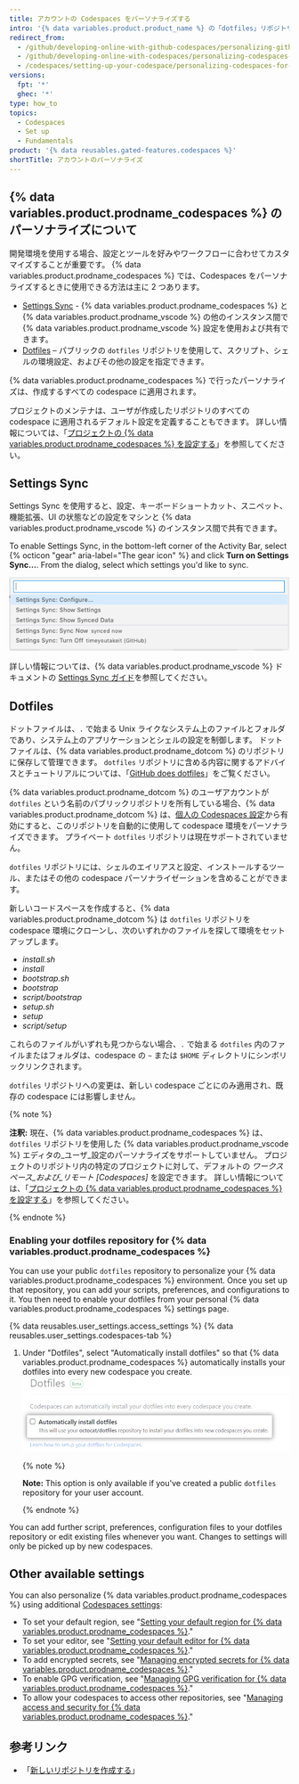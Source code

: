 ```yaml
---
title: アカウントの Codespaces をパーソナライズする
intro: '{% data variables.product.product_name %} の「dotfiles」リポジトリか Settings Sync を使用して、{% data variables.product.prodname_codespaces %} をパーソナライズできます。'
redirect_from:
  - /github/developing-online-with-github-codespaces/personalizing-github-codespaces-for-your-account
  - /github/developing-online-with-codespaces/personalizing-codespaces-for-your-account
  - /codespaces/setting-up-your-codespace/personalizing-codespaces-for-your-account
versions:
  fpt: '*'
  ghec: '*'
type: how_to
topics:
  - Codespaces
  - Set up
  - Fundamentals
product: '{% data reusables.gated-features.codespaces %}'
shortTitle: アカウントのパーソナライズ
---
```



## {% data variables.product.prodname_codespaces %} のパーソナライズについて

開発環境を使用する場合、設定とツールを好みやワークフローに合わせてカスタマイズすることが重要です。 {% data variables.product.prodname_codespaces %} では、Codespaces をパーソナライズするときに使用できる方法は主に 2 つあります。

- [Settings Sync](#settings-sync) - {% data variables.product.prodname_codespaces %} と {% data variables.product.prodname_vscode %} の他のインスタンス間で {% data variables.product.prodname_vscode %} 設定を使用および共有できます。
- [Dotfiles](#dotfiles) – パブリックの `dotfiles` リポジトリを使用して、スクリプト、シェルの環境設定、およびその他の設定を指定できます。

{% data variables.product.prodname_codespaces %} で行ったパーソナライズは、作成するすべての codespace に適用されます。

プロジェクトのメンテナは、ユーザが作成したリポジトリのすべての codespace に適用されるデフォルト設定を定義することもできます。 詳しい情報については、「[プロジェクトの {% data variables.product.prodname_codespaces %} を設定する](/github/developing-online-with-codespaces/configuring-codespaces-for-your-project)」を参照してください。

## Settings Sync

Settings Sync を使用すると、設定、キーボードショートカット、スニペット、機能拡張、UI の状態などの設定をマシンと {% data variables.product.prodname_vscode %} のインスタンス間で共有できます。

To enable Settings Sync, in the bottom-left corner of the Activity Bar, select {% octicon "gear" aria-label="The gear icon" %} and click **Turn on Settings Sync…**. From the dialog, select which settings you'd like to sync.

![管理メニューの Setting Sync オプション](/assets/images/help/codespaces/codespaces-manage-settings-sync.png)

詳しい情報については、{% data variables.product.prodname_vscode %} ドキュメントの [Settings Sync ガイド](https://code.visualstudio.com/docs/editor/settings-sync)を参照してください。

## Dotfiles

ドットファイルは、`.` で始まる Unix ライクなシステム上のファイルとフォルダであり、システム上のアプリケーションとシェルの設定を制御します。 ドットファイルは、{% data variables.product.prodname_dotcom %} のリポジトリに保存して管理できます。 `dotfiles` リポジトリに含める内容に関するアドバイスとチュートリアルについては、「[GitHub does dotfiles](https://dotfiles.github.io/)」をご覧ください。

{% data variables.product.prodname_dotcom %} のユーザアカウントが `dotfiles` という名前のパブリックリポジトリを所有している場合、{% data variables.product.prodname_dotcom %} は、[個人の Codespaces 設定](https://github.com/settings/codespaces)から有効にすると、このリポジトリを自動的に使用して codespace 環境をパーソナライズできます。 プライベート `dotfiles` リポジトリは現在サポートされていません。

`dotfiles` リポジトリには、シェルのエイリアスと設定、インストールするツール、またはその他の codespace パーソナライゼーションを含めることができます。

新しいコードスペースを作成すると、{% data variables.product.prodname_dotcom %} は `dotfiles` リポジトリを codespace 環境にクローンし、次のいずれかのファイルを探して環境をセットアップします。

* _install.sh_
* _install_
* _bootstrap.sh_
* _bootstrap_
* _script/bootstrap_
* _setup.sh_
* _setup_
* _script/setup_

これらのファイルがいずれも見つからない場合、`.` で始まる `dotfiles` 内のファイルまたはフォルダは、codespace の `~` または `$HOME` ディレクトリにシンボリックリンクされます。

`dotfiles` リポジトリへの変更は、新しい codespace ごとにのみ適用され、既存の codespace には影響しません。

{% note %}

**注釈:** 現在、{% data variables.product.prodname_codespaces %} は、`dotfiles` リポジトリを使用した {% data variables.product.prodname_vscode %} エディタの_ユーザ_設定のパーソナライズをサポートしていません。 プロジェクトのリポジトリ内の特定のプロジェクトに対して、デフォルトの _ワークスペース_および_リモート [Codespaces]_ を設定できます。 詳しい情報については、「[プロジェクトの {% data variables.product.prodname_codespaces %} を設定する](/github/developing-online-with-codespaces/configuring-codespaces-for-your-project#creating-a-custom-codespace-configuration)」を参照してください。

{% endnote %}

### Enabling your dotfiles repository for {% data variables.product.prodname_codespaces %}

You can use your public `dotfiles` repository to personalize your {% data variables.product.prodname_codespaces %} environment. Once you set up that repository, you can add your scripts, preferences, and configurations to it. You then need to enable your dotfiles from your personal {% data variables.product.prodname_codespaces %} settings page.

{% data reusables.user_settings.access_settings %}
{% data reusables.user_settings.codespaces-tab %}
1. Under "Dotfiles", select "Automatically install dotfiles" so that {% data variables.product.prodname_codespaces %} automatically installs your dotfiles into every new codespace you create. ![Installing dotfiles](/assets/images/help/codespaces/install-dotfiles.png)

   {% note %}

   **Note:** This option is only available if you've created a public `dotfiles` repository for your user account.

   {% endnote %}

You can add further script, preferences, configuration files to your dotfiles repository or edit existing files whenever you want. Changes to settings will only be picked up by new codespaces.

## Other available settings

You can also personalize {% data variables.product.prodname_codespaces %} using additional [Codespaces settings](https://github.com/settings/codespaces):

- To set your default region, see "[Setting your default region for {% data variables.product.prodname_codespaces %}](/codespaces/managing-your-codespaces/setting-your-default-region-for-codespaces)."
- To set your editor, see "[Setting your default editor for {% data variables.product.prodname_codespaces %}](/codespaces/managing-your-codespaces/setting-your-default-editor-for-codespaces)."
- To add encrypted secrets, see "[Managing encrypted secrets for {% data variables.product.prodname_codespaces %}](/github/developing-online-with-codespaces/managing-encrypted-secrets-for-codespaces)."
- To enable GPG verification, see "[Managing GPG verification for {% data variables.product.prodname_codespaces %}](/github/developing-online-with-codespaces/managing-gpg-verification-for-codespaces)."
- To allow your codespaces to access other repositories, see "[Managing access and security for {% data variables.product.prodname_codespaces %}](/github/developing-online-with-codespaces/managing-access-and-security-for-codespaces)."

## 参考リンク

* 「[新しいリポジトリを作成する](/github/creating-cloning-and-archiving-repositories/creating-a-new-repository)」
